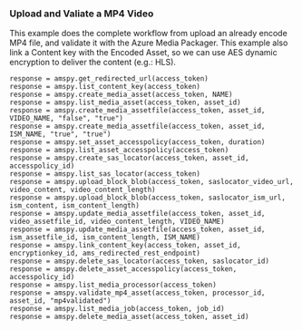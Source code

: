 ### Upload and Valiate a MP4 Video
This example does the complete workflow from upload an already encode MP4 file,
and validate it with the Azure Media Packager. This example also link a Content key
with the Encoded Asset, so we can use AES dynamic encryption to deliver the content (e.g.: HLS).
```
response = amspy.get_redirected_url(access_token)
response = amspy.list_content_key(access_token)
response = amspy.create_media_asset(access_token, NAME)
response = amspy.list_media_asset(access_token, asset_id)
response = amspy.create_media_assetfile(access_token, asset_id, VIDEO_NAME, "false", "true")
response = amspy.create_media_assetfile(access_token, asset_id, ISM_NAME, "true", "true")
response = amspy.set_asset_accesspolicy(access_token, duration)
response = amspy.list_asset_accesspolicy(access_token)
response = amspy.create_sas_locator(access_token, asset_id, accesspolicy_id)
response = amspy.list_sas_locator(access_token)
response = amspy.upload_block_blob(access_token, saslocator_video_url, video_content, video_content_length)
response = amspy.upload_block_blob(access_token, saslocator_ism_url, ism_content, ism_content_length)
response = amspy.update_media_assetfile(access_token, asset_id, video_assetfile_id, video_content_length, VIDEO_NAME)
response = amspy.update_media_assetfile(access_token, asset_id, ism_assetfile_id, ism_content_length, ISM_NAME)
response = amspy.link_content_key(access_token, asset_id, encryptionkey_id, ams_redirected_rest_endpoint)
response = amspy.delete_sas_locator(access_token, saslocator_id)
response = amspy.delete_asset_accesspolicy(access_token, accesspolicy_id)
response = amspy.list_media_processor(access_token)
response = amspy.validate_mp4_asset(access_token, processor_id, asset_id, "mp4validated")
response = amspy.list_media_job(access_token, job_id)
response = amspy.delete_media_asset(access_token, asset_id)
```
